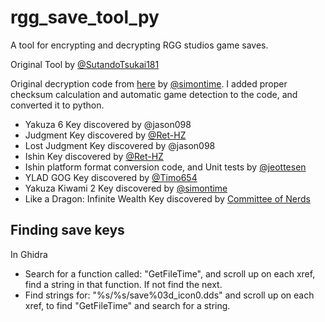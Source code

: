 # rgg_save_tool_py

A tool for encrypting and decrypting RGG studios game saves.

Original Tool by [@SutandoTsukai181](https://github.com/SutandoTsukai181/yk2_save)

Original decryption code from [here](https://gist.github.com/simontime/59661a189b20fc3517b20d8c9f329017) by [@simontime](https://github.com/simontime). I
added proper checksum calculation and automatic game detection to the code, and converted it to python.

- Yakuza 6 Key discovered by @jason098
- Judgment Key discovered by [@Ret-HZ](https://github.com/Ret-HZ)
- Lost Judgment Key discovered by @jason098
- Ishin Key discovered by [@Ret-HZ](https://github.com/Ret-HZ)
- Ishin platform format conversion code, and Unit tests by [@jeottesen](https://github.com/jeottesen)
- YLAD GOG Key discovered by [@Timo654](https://github.com/Timo654)
- Yakuza Kiwami 2 Key discovered by [@simontime](https://github.com/simontime)
- Like a Dragon: Infinite Wealth Key discovered by [Committee of Nerds](https://www.youtube.com/watch?v=CjN4aUI-RJM)

## Finding save keys

In Ghidra

- Search for a function called: "GetFileTime", and scroll up on each xref, find a string in that function. If not find
  the next.
- Find strings for: "%s/%s/save%03d_icon0.dds" and scroll up on each xref, to find "GetFileTime" and search for a
  string. 